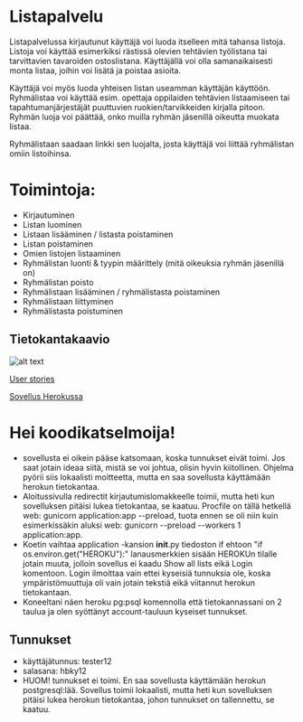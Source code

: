 # Listapalvelu

Listapalvelussa kirjautunut käyttäjä voi luoda itselleen mitä tahansa listoja. Listoja voi käyttää esimerkiksi rästissä olevien tehtävien työlistana tai tarvittavien tavaroiden ostoslistana. Käyttäjällä voi olla samanaikaisesti monta listaa, joihin voi lisätä ja poistaa asioita. 

Käyttäjä voi myös luoda yhteisen listan useamman käyttäjän käyttöön. Ryhmälistaa voi käyttää esim. opettaja oppilaiden tehtävien listaamiseen tai tapahtumanjärjestäjät puuttuvien ruokien/tarvikkeiden kirjalla pitoon. Ryhmän luoja voi päättää, onko muilla ryhmän jäsenillä oikeutta muokata listaa. 

Ryhmälistaan saadaan linkki sen luojalta, josta käyttäjä voi liittää ryhmälistan omiin listoihinsa. 

# Toimintoja:

* Kirjautuminen
* Listan luominen
* Listaan lisääminen / listasta poistaminen
* Listan poistaminen
* Omien listojen listaaminen
* Ryhmälistan luonti & tyypin määrittely (mitä oikeuksia ryhmän jäsenillä on)
* Ryhmälistan poisto 
* Ryhmälistaan lisääminen / ryhmälistasta poistaminen
* Ryhmälistaan liittyminen
* Ryhmälistasta poistuminen


## Tietokantakaavio
![alt text](https://yuml.me/436b44e8.png "Tietokantakaavio")

[User stories](https://github.com/inkeriV/Listapalvelu/blob/master/documentation/user-story.md)

[Sovellus Herokussa](https://lista-palvelu-iv.herokuapp.com)

# Hei koodikatselmoija!
* sovellusta ei oikein pääse katsomaan, koska tunnukset eivät toimi. Jos saat jotain ideaa siitä, mistä se voi johtua, olisin hyvin kiitollinen. Ohjelma pyörii siis lokaalisti moitteetta, mutta en saa sovellusta käyttämään herokun tietokantaa.
* Aloitussivulla redirectit kirjautumislomakkeelle toimii, mutta heti kun sovelluksen pitäisi lukea tietokantaa, se kaatuu. Procfile on tällä hetkellä web: gunicorn application:app --preload, tuota ennen se oli niin kuin esimerkissäkin aluksi web: gunicorn --preload --workers 1 application:app.
* Koetin vaihtaa application -kansion __init__.py tiedoston if ehtoon "if os.environ.get("HEROKU"):" lanausmerkkien sisään HEROKUn tilalle jotain muuta, jolloin sovellus ei kaadu Show all lists eikä Login komentoon. Login ilmoittaa vain ettei kyseisiä tunnuksia ole, koska ympäristömuuttuja oli vain jotain tekstiä eikä viitannut herokun tietokantaan.
* Koneeltani näen heroku pg:psql komennolla että tietokannassani on 2 taulua ja olen syöttänyt account-tauluun kyseiset tunnukset.

## Tunnukset
* käyttäjätunnus: tester12
* salasana: hbky12
* HUOM! tunnukset ei toimi. En saa sovellusta käyttämään herokun postgresql:lää. Sovellus toimii lokaalisti, mutta heti kun sovelluksen pitäisi lukea herokun tietokantaa, johon tunnukset on tallennettu, se kaatuu. 

